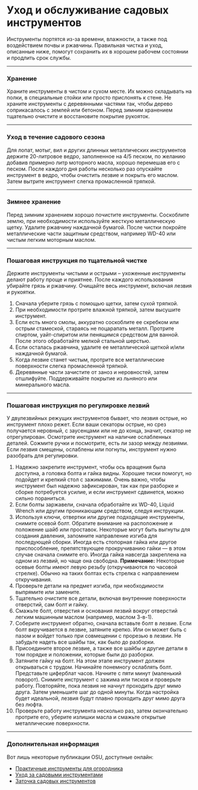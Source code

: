 # Уход и обслуживание садовых инструментов

Инструменты портятся из-за времени, влажности, а также под воздействием почвы и ржавчины. Правильная чистка и уход, описанные ниже, помогут сохранить их в хорошем рабочем состоянии и продлить срок службы.

---

### Хранение

Храните инструменты в чистом и сухом месте. Их можно складывать на полки, в специальные стойки или просто прислонять к стене. Не храните инструменты с деревянными частями так, чтобы дерево соприкасалось с землей или бетоном. Перед зимним хранением тщательно очистите и восстановите покрытие рукояток.

---

### Уход в течение садового сезона

Для лопат, мотыг, вил и других длинных металлических инструментов держите 20-литровое ведро, заполненное на 4/5 песком, по желанию добавив примерно литр моторного масла, хорошо перемешав его с песком. После каждого дня работы несколько раз опускайте инструмент в ведро, чтобы очистить лезвие и покрыть его маслом. Затем вытрите инструмент слегка промасленной тряпкой.

---

### Зимнее хранение

Перед зимним хранением хорошо почистите инструменты. Соскоблите землю, при необходимости используйте жесткую металлическую щетку. Удалите ржавчину наждачной бумагой. После чистки покройте металлические части защитным средством, например WD-40 или чистым легким моторным маслом.

---

### Пошаговая инструкция по тщательной чистке

Держите инструменты чистыми и острыми – ухоженные инструменты делают работу проще и приятнее. После каждого использования убирайте грязь и ржавчину. Очищайте весь инструмент, включая лезвия и рукоятки.

1. Сначала уберите грязь с помощью щетки, затем сухой тряпкой.
2. При необходимости протрите влажной тряпкой, затем высушите инструмент.
3. Если есть много смолы, аккуратно соскоблите ее скребком или острым стамеской, стараясь не поцарапать металл. Протрите спиртом, уайт-спиритом или пенящимся средством для ванной. После этого обработайте мелкой стальной шерстью.
4. Если осталась ржавчина, удалите ее металлической щеткой и/или наждачной бумагой.
5. Когда лезвие станет чистым, протрите все металлические поверхности слегка промасленной тряпкой.
6. Деревянные части зачистите от заноз и неровностей, затем отшлифуйте. Поддерживайте покрытие из льняного или минерального масла.

---

### Пошаговая инструкция по регулировке лезвий

У двулезвийных режущих инструментов бывает, что лезвия острые, но инструмент плохо режет. Если ваши секаторы острые, но срез получается неровный, с заусенцами или не до конца, значит, секатор не отрегулирован. Осмотрите инструмент на наличие ослабленных деталей. Сожмите ручки и посмотрите, есть ли зазор между лезвиями. Если лезвия смещены, ослаблены или погнуты, инструмент нужно разобрать для регулировки.

1. Надежно закрепите инструмент, чтобы ось вращения была доступна, а головка болта и гайка видны. Хорошие тиски помогут, но подойдет и крепкий стол с зажимами. Очень важно, чтобы инструмент был надежно зафиксирован, так как при разборке и сборке потребуется усилие, и если инструмент сдвинется, можно сильно пораниться.
2. Если болты заржавели, сначала обработайте их WD-40, Liquid Wrench или другим проникающим средством, следуя инструкции.
3. Используя ключи, отвертки или другие подходящие инструменты, снимите осевой болт. Обратите внимание на расположение и положение шайб или проставок. Некоторые могут быть выгнуты для создания давления, запомните направление изгиба для последующей сборки. Иногда есть стопорная гайка или другое приспособление, препятствующее прокручиванию гайки — в этом случае сначала снимите его. Иногда гайка навсегда закреплена на одном из лезвий, но чаще она свободна. **Примечание:** Некоторые осевые болты имеют левую резьбу (откручиваются по часовой стрелке). Обычно на таких болтах есть стрелка с направлением откручивания.
4. Проверьте детали на предмет изгиба, при необходимости выпрямите или замените.
5. Тщательно очистите все детали, включая внутренние поверхности отверстий, сам болт и гайку.
6. Смажьте болт, отверстия и основания лезвий вокруг отверстий легким машинным маслом (например, маслом 3-в-1).
7. Соберите инструмент обратно, сначала вставьте болт в лезвие. Если болт вкручивается в лезвие, затяните крепко. Или он может быть с пазом и войдет только при совмещении с прорезью в лезвии. Не забудьте надеть все шайбы так, как было до разборки.
8. Присоедините второе лезвие, а также все шайбы и другие детали в том порядке и положении, которые были до разборки.
9. Затяните гайку на болт. На этом этапе инструмент должен открываться с трудом. Начинайте понемногу ослаблять болт. Представьте циферблат часов. Начните с пяти минут (маленький поворот). Снимите инструмент с зажима или тисков и проверьте работу. Повторяйте, пока лезвия не начнут проходить друг мимо друга. Затем уменьшите шаг до одной минуты. Когда настройка будет идеальной, лезвия будут плавно проходить друг мимо друга без люфта.
10. Проверьте работу инструмента несколько раз, затем окончательно протрите его, уберите излишки масла и смажьте открытые металлические поверхности.

---

### Дополнительная информация

Вот лишь некоторые публикации OSU, доступные онлайн:

- [Практичные инструменты для огородника](http://extension.oregonstate.edu/gardening/practical-tools-vegetable-gardener)
- [Уход за садовыми инструментами](http://extension.oregonstate.edu/gardening/take-good-care-hard-working-garden-tools)
- [Заточка садовых инструментов](http://extension.oregonstate.edu/benton/sites/default/files/sharpgdn_insights2012.pdf)

